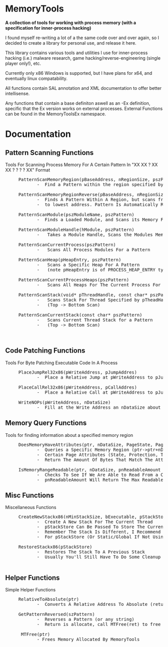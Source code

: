 # MemoryTools

**A collection of tools for working with process memory (with a specification for inner-process hacking)**

<p>
I found myself re-writing a lot of a the same code over and over again, so I decided to create a library for personal
use, and release it here. 

This library contains various tools and utilities I use for inner-process hacking (i.e.) malware research, game hacking/reverse-engineering (single player only!), etc.

Currently only x86 Windows is supported, but I have plans for x64, and eventually linux compatability. 
  
All functions contain SAL annotation and XML documentation to offer better intellisense.
  
Any functions that contain a base definiton aswell as an -Ex definition, specific that the Ex version works on external processes. 
External Functions can be found in the MemoryToolsEx namespace.
 
</p>

# Documentation


## Pattern Scanning Functions

Tools For Scanning Process Memory For A Certain Pattern In "XX XX ? XX XX ? ? ? ? XX" Format 


<pre>
     PatternScanMemoryRegion(pBaseAddress, nRegionSize, pszPattern)
            -  Find a Pattern within the region specified by pBaseAddress of region size nRegionSize 
            
     PatternScanMemoryRegionReverse(pBaseAddress, nRegionSize, pszPattern)
            -  Finds A Pattern Within A Region, but scans from highest address
            -  to lowest address. Pattern Is Automatically Reversed
            
     PatternScanModule(pszModuleName, pszPattern)
            -  Finds a Loaded Module, and Scans its Memory For a Pattern
             
     PatternScanModuleHandle(hModule, pszPattern)
            -   Takes a Module Handle, Scans the Modules Memory For a Pattern 
            
     PatternScanCurrentProcess(pszPattern)
            -   Scans All Process Modules For a Pattern
        
     PatternScanHeap(pHeapEntry, pszPattern)
            -   Scans a Specific Heap For A Pattern 
            -   (note pHeapEntry is of PROCESS_HEAP_ENTRY type, and refers to a specific heap)
         
     PatternScanCurrentProcessHeaps(pszPattern)
            -   Scans All Heaps For The Current Process For a Pattern
            
     PatternScanStack(void* pThreadHandle, const char* pszPattern)
            -   Scans Stack For Thread Specified by pTheadHandle for a Pattern
            -   (Top -> Bottom Scan)
            
     PatternScanCurrentStack(const char* pszPattern)
            -   Scans Current Thread Stack for a Pattern
            -   (Top -> Bottom Scan)    
           
            
</pre>

## Code Patching Functions

Tools For Byte Patching Executable Code In A Process


<pre>
     PlaceJumpRel32x86(pWriteAddress, pJumpAddres)
            -  Place a Relative Jump at pWriteAddress to pJumpAddress (0xE9 rel/32 opcode)
            
     PlaceCallRel32x86(pWriteAddress, pCallAddres)
            -  Place a Relative Call at pWriteAddress to pJumpAddress (0xE8 rel/32 opcode)
            
     WriteNOPs(pWriteAddress, nDataSize)
            -  Fill at the Write Address an nDataSize about of nop Opcodes (0x90)           
</pre>

## Memory Query Functions

Tools for finding information about a specified memory region

<pre>
     DoesMemoryHaveAttributes(ptr, nDataSize, PageState, PageProtect, PageType, pnMatchableAmount (optional))
            -  Queries a Specific Memory Region (ptr->ptr+nDataSize) And Checks To See If The Memory Matches 
            -  Certain Page Attributes (State, Protection, Type). The Optional Value pnMatchableAmount Will 
            -  Return The Amount Of Bytes That Match The Attributes (if not all do, this also returns false)
            
     IsMemoryRangeReadable(ptr, nDataSize, pnReadableAmount (optional))
            -  Checks To See If We Are Able to Read From a Certain Memory Range
            -  pnReadableAmount Will Return The Max Readable Bytes If Passed
</pre>

## Misc Functions
Miscellaneous Functions 

<pre>
     CreateNewStackx86(nMinStackSize, bExecutable, pStackStore (optional))
            -  Create A New Stack For The Current Thread
            -  pStackStore Can Be Passed To Store The Current Stack To Restore later
            -  Remember The Stack Is Different, I Recommend Using A thread_local Var
            -  For pStackStore (Or Static/Global If Not Using Multiple Threads)
      
     RestoreStackx86(pStackStore)
            -  Restores The Stack To A Previous Stack
            -  Usually You'll Still Have To Do Some Cleanup On Your End

</pre>

## Helper Functions

Simple Helper Functions

<pre>
     RelativeToAbsolute(ptr)
            -  Converts A Relative Address To Absolute (returns NULL if memory location is not readable)
            
     GetPatternReversed(szPattern)
            -  Reverses a Pattern (or any string)
            -  Return is allocate, call MTFree(ret) to free
            
      MTFree(ptr)
            - Frees Memory Allocated By MemoryTools
</pre>



